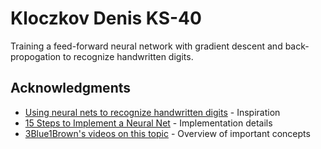 # Kloczkov Denis KS-40

Training a feed-forward neural network with gradient descent and back-propogation to recognize handwritten digits. 


## Acknowledgments
* [Using neural nets to recognize handwritten digits](http://neuralnetworksanddeeplearning.com/chap1.html) - Inspiration
* [15 Steps to Implement a Neural Net](http://code-spot.co.za/2009/10/08/15-steps-to-implemented-a-neural-net) - Implementation details
* [3Blue1Brown's videos on this topic](https://www.youtube.com/watch?v=aircAruvnKk) - Overview of important concepts
